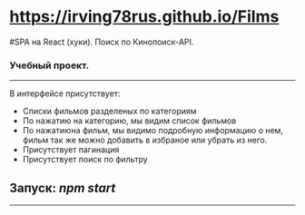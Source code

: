 
 # https://irving78rus.github.io/Films 
 
#SPA на React (хуки). Поиск по Кинопоиск-API. 
### Учебный проект.

___

В интерфейсе присутствует:

- Списки фильмов разделеных по категориям
- По нажатию на категорию, мы видим список фильмов
- По нажатиюна фильм, мы видимо подробную информацию о нем, фильм так же можно добавить в избраное или убрать из него. 
- Присутствует пагинация
- Присутствует поиск по фильтру
 

## Запуск: *npm start*

___
 
